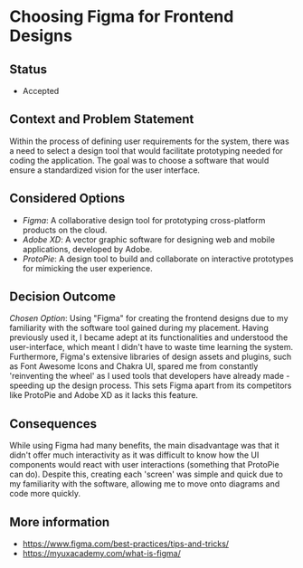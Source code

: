# Choosing Figma for Frontend Designs

## Status 
- Accepted

## Context and Problem Statement 
Within the process of defining user requirements for the system, there was a need to select a design tool that would facilitate prototyping needed for coding the application. The goal was to choose a software that would ensure a standardized vision for the user interface. 

## Considered Options
-   _Figma_: A collaborative design tool for prototyping cross-platform products on the cloud.
-   _Adobe XD_: A vector graphic software for designing web and mobile applications, developed by Adobe.
-   _ProtoPie_: A design tool to build and collaborate on interactive prototypes for mimicking the user experience. 

## Decision Outcome 
_Chosen Option_: Using "Figma" for creating the frontend designs due to my familiarity with the software tool gained during my placement. Having previously used it, I became adept at its functionalities and understood the user-interface, which meant I didn't have to waste time learning the system. Furthermore, Figma's extensive libraries of design assets and plugins, such as Font Awesome Icons and Chakra UI, spared me from constantly 'reinventing the wheel' as I used tools that developers have already made - speeding up the design process. This sets Figma apart from its competitors like ProtoPie and Adobe XD as it lacks this feature. 

## Consequences
While using Figma had many benefits, the main disadvantage was that it didn't offer much interactivity as it was difficult to know how the UI components would react with user interactions (something that ProtoPie can do). Despite this, creating each 'screen' was simple and quick due to my familiarity with the software, allowing me to move onto diagrams and code more quickly.

## More information 
- https://www.figma.com/best-practices/tips-and-tricks/
- https://myuxacademy.com/what-is-figma/
